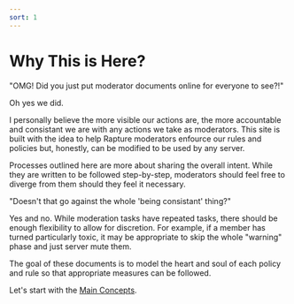 ```yaml
---
sort: 1
---
```


# Why This is Here?

"OMG!  Did you just put moderator documents online for everyone to see?!"

Oh yes we did.

I personally believe the more visible our actions are, the more accountable and consistant we are with any actions we take as moderators.  This site is built with the idea to help Rapture moderators enfource our rules and policies but, honestly, can be modified to be used by any server.

Processes outlined here are more about sharing the overall intent.  While they are written to be followed step-by-step, moderators should feel free to diverge from them should they feel it necessary.

"Doesn't that go against the whole 'being consistant' thing?"

Yes and no.  While moderation tasks have repeated tasks, there should be enough flexibility to allow for discretion.  For example, if a member has turned particularly toxic, it may be appropriate to skip the whole "warning" phase and just server mute them.

The goal of these documents is to model the heart and soul of each policy and rule so that appropriate measures can be followed.

Let's start with the [Main Concepts](main-concepts.html).
